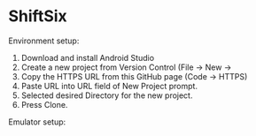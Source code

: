 # ShiftSix

Environment setup:
1) Download and install Android Studio
2) Create a new project from Version Control (File -> New -> 
3) Copy the HTTPS URL from this GitHub page (Code -> HTTPS)
4) Paste URL into URL field of New Project prompt.
5) Selected desired Directory for the new project.
6) Press Clone.

Emulator setup:

